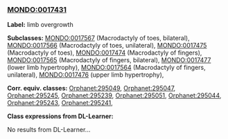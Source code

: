 
### [MONDO:0017431](http://purl.obolibrary.org/obo/MONDO_0017431)
**Label:** limb overgrowth

**Subclasses:** [MONDO:0017567](http://purl.obolibrary.org/obo/MONDO_0017567) (Macrodactyly of toes, bilateral), [MONDO:0017566](http://purl.obolibrary.org/obo/MONDO_0017566) (Macrodactyly of toes, unilateral), [MONDO:0017475](http://purl.obolibrary.org/obo/MONDO_0017475) (Macrodactyly of toes), [MONDO:0017474](http://purl.obolibrary.org/obo/MONDO_0017474) (Macrodactyly of fingers), [MONDO:0017565](http://purl.obolibrary.org/obo/MONDO_0017565) (Macrodactyly of fingers, bilateral), [MONDO:0017477](http://purl.obolibrary.org/obo/MONDO_0017477) (lower limb hypertrophy), [MONDO:0017564](http://purl.obolibrary.org/obo/MONDO_0017564) (Macrodactyly of fingers, unilateral), [MONDO:0017476](http://purl.obolibrary.org/obo/MONDO_0017476) (upper limb hypertrophy), 

**Corr. equiv. classes:** [Orphanet:295049](http://www.orpha.net/ORDO/Orphanet_295049), [Orphanet:295047](http://www.orpha.net/ORDO/Orphanet_295047), [Orphanet:295245](http://www.orpha.net/ORDO/Orphanet_295245), [Orphanet:295239](http://www.orpha.net/ORDO/Orphanet_295239), [Orphanet:295051](http://www.orpha.net/ORDO/Orphanet_295051), [Orphanet:295044](http://www.orpha.net/ORDO/Orphanet_295044), [Orphanet:295243](http://www.orpha.net/ORDO/Orphanet_295243), [Orphanet:295241](http://www.orpha.net/ORDO/Orphanet_295241), 

**Class expressions from DL-Learner:**

No results from DL-Learner...



